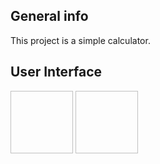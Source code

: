## General info
This project is a simple calculator.

## User Interface 
<html><body><img width="100" height="100" src"https://github.com/sujalvaja/simple-calculator/blob/main/cal1.jpg"/></body></html>
<html><body><img width="100" height="100" src"https://github.com/sujalvaja/simple-calculator/blob/main/cal.jpg"/></body></html>



